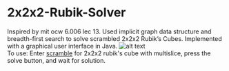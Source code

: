 # 2x2x2-Rubik-Solver
Inspired by mit ocw 6.006 lec 13. Used implicit graph data structure and breadth-first search to solve scrambled 2x2x2 Rubik’s Cubes. Implemented with a graphical user interface in Java.
![alt text](https://media.giphy.com/media/1jZ2Xx08RQBZOFhu32/giphy.gif)<br />
To use: Enter [scramble](http://rubikscube.info/pravidla/scrambles/scramble_cube.htm?size=2&num=5&len=16&col=yobwrg&multi=on&subbutton=Scramble%21) for 2x2x2 rubik's cube with multislice, press the solve button, and wait for solution. 
